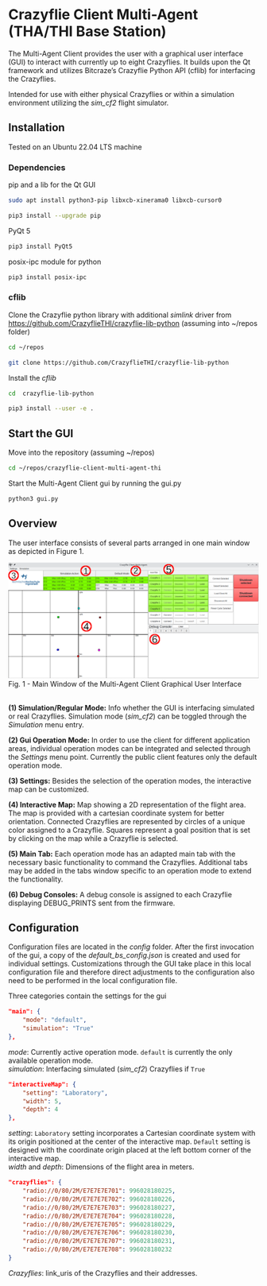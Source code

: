 # Crazyflie Client Multi-Agent (THA/THI Base Station)

The Multi-Agent Client provides the user with a graphical user interface (GUI) to interact with currently up to eight Crazyflies. It builds upon the Qt framework and utilizes Bitcraze’s Crazyflie Python API (cflib) for interfacing the Crazyflies.

Intended for use with either physical Crazyflies or within a simulation environment utilizing the *sim_cf2* flight simulator.

## Installation

Tested on an Ubuntu 22.04 LTS machine

### Dependencies

pip and a lib for the Qt GUI

```bash
sudo apt install python3-pip libxcb-xinerama0 libxcb-cursor0
```

```bash
pip3 install --upgrade pip
```

PyQt 5

```bash
pip3 install PyQt5
```

posix-ipc module for python

```bash
pip3 install posix-ipc
```

### cflib

Clone the Crazyflie python library with additional *simlink* driver from https://github.com/CrazyflieTHI/crazyflie-lib-python (assuming into ~/repos folder)

```bash
cd ~/repos
```

```bash
git clone https://github.com/CrazyflieTHI/crazyflie-lib-python
```

Install the *cflib*

```bash
cd  crazyflie-lib-python
```

```bash
pip3 install --user -e .
```

## Start the GUI

Move into the repository (assuming ~/repos)

```bash
cd ~/repos/crazyflie-client-multi-agent-thi
```

Start the Multi-Agent Client gui by running the gui.py

```bash
python3 gui.py
```

## Overview

The user interface consists of several parts arranged in one main window as depicted in Figure 1.

<img src="ui/Pictures/gui_overview.png">
Fig. 1 - Main Window of the Multi-Agent Client Graphical User Interface
</br>
</br>

**(1) Simulation/Regular Mode:** Info whether the GUI is interfacing simulated or real Crazyflies. Simulation mode (*sim_cf2*) can be toggled through the *Simulation* menu entry.

**(2) Gui Operation Mode:** In order to use the client for different application areas, individual operation modes can be integrated and selected through the *Settings* menu point. Currently the public client features only the default operation mode.

**(3) Settings:** Besides the selection of the operation modes, the interactive map can be customized.

**(4) Interactive Map:** Map showing a 2D representation of the flight area. The map is provided with a cartesian coordinate system for better orientation. Connected Crazyflies are represented by circles of a unique color assigned to a Crazyflie. Squares represent a goal position that is set by clicking on the map while a Crazyflie is selected.

**(5) Main Tab:** Each operation mode has an adapted main tab with the necessary basic functionality to command the Crazyflies. Additional tabs may be added in the tabs window specific to an operation mode to extend the functionality.

**(6) Debug Consoles:** A debug console is assigned to each Crazyflie displaying DEBUG_PRINTS sent from the firmware.

## Configuration

Configuration files are located in the *config* folder. After the first invocation of the gui, a copy of the *default_bs_config.json* is created and used for individual settings. Customizations through the GUI take place in this local configuration file and therefore direct adjustments to the configuration also need to be performed in the local configuration file.

Three categories contain the settings for the gui

```json
"main": {
    "mode": "default",
    "simulation": "True"
},
```
*mode*: Currently active operation mode. `default` is currently the only available operation mode.</br>
*simulation*: Interfacing simulated (*sim_cf2*) Crazyflies if `True`

```json
"interactiveMap": {
    "setting": "Laboratory",
    "width": 5,
    "depth": 4
},
```
*setting*: `Laboratory` setting incorporates a Cartesian coordinate system with its origin positioned at the center of the interactive map. `Default` setting is designed with the coordinate origin placed at the left bottom corner of the interactive map.</br>
*width* and *depth*: Dimensions of the flight area in meters.

```json
"crazyflies": {
    "radio://0/80/2M/E7E7E7E701": 996028180225,
    "radio://0/80/2M/E7E7E7E702": 996028180226,
    "radio://0/80/2M/E7E7E7E703": 996028180227,
    "radio://0/80/2M/E7E7E7E704": 996028180228,
    "radio://0/80/2M/E7E7E7E705": 996028180229,
    "radio://0/80/2M/E7E7E7E706": 996028180230,
    "radio://0/80/2M/E7E7E7E707": 996028180231,
    "radio://0/80/2M/E7E7E7E708": 996028180232
}
```
*Crazyflies*: link_uris of the Crazyflies and their addresses.
